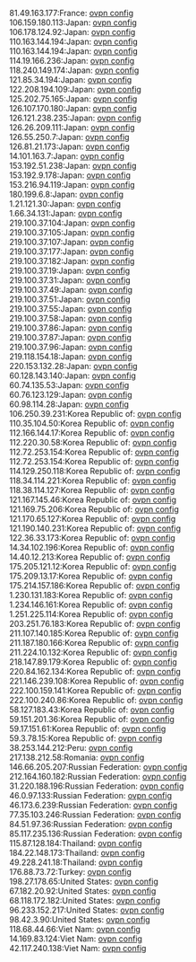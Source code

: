 81.49.163.177:France: [ovpn config](vpn/81_49_163_177.ovpn)  
106.159.180.113:Japan: [ovpn config](vpn/106_159_180_113.ovpn)  
106.178.124.92:Japan: [ovpn config](vpn/106_178_124_92.ovpn)  
110.163.144.194:Japan: [ovpn config](vpn/110_163_144_194.ovpn)  
110.163.144.194:Japan: [ovpn config](vpn/110_163_144_194.ovpn)  
114.19.166.236:Japan: [ovpn config](vpn/114_19_166_236.ovpn)  
118.240.149.174:Japan: [ovpn config](vpn/118_240_149_174.ovpn)  
121.85.34.194:Japan: [ovpn config](vpn/121_85_34_194.ovpn)  
122.208.194.109:Japan: [ovpn config](vpn/122_208_194_109.ovpn)  
125.202.75.165:Japan: [ovpn config](vpn/125_202_75_165.ovpn)  
126.107.170.180:Japan: [ovpn config](vpn/126_107_170_180.ovpn)  
126.121.238.235:Japan: [ovpn config](vpn/126_121_238_235.ovpn)  
126.26.209.111:Japan: [ovpn config](vpn/126_26_209_111.ovpn)  
126.55.250.7:Japan: [ovpn config](vpn/126_55_250_7.ovpn)  
126.81.21.173:Japan: [ovpn config](vpn/126_81_21_173.ovpn)  
14.101.163.7:Japan: [ovpn config](vpn/14_101_163_7.ovpn)  
153.192.51.238:Japan: [ovpn config](vpn/153_192_51_238.ovpn)  
153.192.9.178:Japan: [ovpn config](vpn/153_192_9_178.ovpn)  
153.216.94.119:Japan: [ovpn config](vpn/153_216_94_119.ovpn)  
180.199.6.8:Japan: [ovpn config](vpn/180_199_6_8.ovpn)  
1.21.121.30:Japan: [ovpn config](vpn/1_21_121_30.ovpn)  
1.66.34.131:Japan: [ovpn config](vpn/1_66_34_131.ovpn)  
219.100.37.104:Japan: [ovpn config](vpn/219_100_37_104.ovpn)  
219.100.37.105:Japan: [ovpn config](vpn/219_100_37_105.ovpn)  
219.100.37.107:Japan: [ovpn config](vpn/219_100_37_107.ovpn)  
219.100.37.177:Japan: [ovpn config](vpn/219_100_37_177.ovpn)  
219.100.37.182:Japan: [ovpn config](vpn/219_100_37_182.ovpn)  
219.100.37.19:Japan: [ovpn config](vpn/219_100_37_19.ovpn)  
219.100.37.31:Japan: [ovpn config](vpn/219_100_37_31.ovpn)  
219.100.37.49:Japan: [ovpn config](vpn/219_100_37_49.ovpn)  
219.100.37.51:Japan: [ovpn config](vpn/219_100_37_51.ovpn)  
219.100.37.55:Japan: [ovpn config](vpn/219_100_37_55.ovpn)  
219.100.37.58:Japan: [ovpn config](vpn/219_100_37_58.ovpn)  
219.100.37.86:Japan: [ovpn config](vpn/219_100_37_86.ovpn)  
219.100.37.87:Japan: [ovpn config](vpn/219_100_37_87.ovpn)  
219.100.37.96:Japan: [ovpn config](vpn/219_100_37_96.ovpn)  
219.118.154.18:Japan: [ovpn config](vpn/219_118_154_18.ovpn)  
220.153.132.28:Japan: [ovpn config](vpn/220_153_132_28.ovpn)  
60.128.143.140:Japan: [ovpn config](vpn/60_128_143_140.ovpn)  
60.74.135.53:Japan: [ovpn config](vpn/60_74_135_53.ovpn)  
60.76.123.129:Japan: [ovpn config](vpn/60_76_123_129.ovpn)  
60.98.114.28:Japan: [ovpn config](vpn/60_98_114_28.ovpn)  
106.250.39.231:Korea Republic of: [ovpn config](vpn/106_250_39_231.ovpn)  
110.35.104.50:Korea Republic of: [ovpn config](vpn/110_35_104_50.ovpn)  
112.166.144.17:Korea Republic of: [ovpn config](vpn/112_166_144_17.ovpn)  
112.220.30.58:Korea Republic of: [ovpn config](vpn/112_220_30_58.ovpn)  
112.72.253.154:Korea Republic of: [ovpn config](vpn/112_72_253_154.ovpn)  
112.72.253.154:Korea Republic of: [ovpn config](vpn/112_72_253_154.ovpn)  
114.129.250.118:Korea Republic of: [ovpn config](vpn/114_129_250_118.ovpn)  
118.34.114.221:Korea Republic of: [ovpn config](vpn/118_34_114_221.ovpn)  
118.38.114.127:Korea Republic of: [ovpn config](vpn/118_38_114_127.ovpn)  
121.167.145.46:Korea Republic of: [ovpn config](vpn/121_167_145_46.ovpn)  
121.169.75.206:Korea Republic of: [ovpn config](vpn/121_169_75_206.ovpn)  
121.170.65.127:Korea Republic of: [ovpn config](vpn/121_170_65_127.ovpn)  
121.190.140.231:Korea Republic of: [ovpn config](vpn/121_190_140_231.ovpn)  
122.36.33.173:Korea Republic of: [ovpn config](vpn/122_36_33_173.ovpn)  
14.34.102.196:Korea Republic of: [ovpn config](vpn/14_34_102_196.ovpn)  
14.40.12.213:Korea Republic of: [ovpn config](vpn/14_40_12_213.ovpn)  
175.205.121.12:Korea Republic of: [ovpn config](vpn/175_205_121_12.ovpn)  
175.209.13.17:Korea Republic of: [ovpn config](vpn/175_209_13_17.ovpn)  
175.214.157.186:Korea Republic of: [ovpn config](vpn/175_214_157_186.ovpn)  
1.230.131.183:Korea Republic of: [ovpn config](vpn/1_230_131_183.ovpn)  
1.234.146.161:Korea Republic of: [ovpn config](vpn/1_234_146_161.ovpn)  
1.251.225.114:Korea Republic of: [ovpn config](vpn/1_251_225_114.ovpn)  
203.251.76.183:Korea Republic of: [ovpn config](vpn/203_251_76_183.ovpn)  
211.107.140.185:Korea Republic of: [ovpn config](vpn/211_107_140_185.ovpn)  
211.187.180.166:Korea Republic of: [ovpn config](vpn/211_187_180_166.ovpn)  
211.224.10.132:Korea Republic of: [ovpn config](vpn/211_224_10_132.ovpn)  
218.147.89.179:Korea Republic of: [ovpn config](vpn/218_147_89_179.ovpn)  
220.84.162.134:Korea Republic of: [ovpn config](vpn/220_84_162_134.ovpn)  
221.146.239.108:Korea Republic of: [ovpn config](vpn/221_146_239_108.ovpn)  
222.100.159.141:Korea Republic of: [ovpn config](vpn/222_100_159_141.ovpn)  
222.100.240.86:Korea Republic of: [ovpn config](vpn/222_100_240_86.ovpn)  
58.127.183.43:Korea Republic of: [ovpn config](vpn/58_127_183_43.ovpn)  
59.151.201.36:Korea Republic of: [ovpn config](vpn/59_151_201_36.ovpn)  
59.17.151.61:Korea Republic of: [ovpn config](vpn/59_17_151_61.ovpn)  
59.3.78.15:Korea Republic of: [ovpn config](vpn/59_3_78_15.ovpn)  
38.253.144.212:Peru: [ovpn config](vpn/38_253_144_212.ovpn)  
217.138.212.58:Romania: [ovpn config](vpn/217_138_212_58.ovpn)  
146.66.205.207:Russian Federation: [ovpn config](vpn/146_66_205_207.ovpn)  
212.164.160.182:Russian Federation: [ovpn config](vpn/212_164_160_182.ovpn)  
31.220.188.196:Russian Federation: [ovpn config](vpn/31_220_188_196.ovpn)  
46.0.97.133:Russian Federation: [ovpn config](vpn/46_0_97_133.ovpn)  
46.173.6.239:Russian Federation: [ovpn config](vpn/46_173_6_239.ovpn)  
77.35.103.246:Russian Federation: [ovpn config](vpn/77_35_103_246.ovpn)  
84.51.97.36:Russian Federation: [ovpn config](vpn/84_51_97_36.ovpn)  
85.117.235.136:Russian Federation: [ovpn config](vpn/85_117_235_136.ovpn)  
115.87.128.184:Thailand: [ovpn config](vpn/115_87_128_184.ovpn)  
184.22.148.173:Thailand: [ovpn config](vpn/184_22_148_173.ovpn)  
49.228.241.18:Thailand: [ovpn config](vpn/49_228_241_18.ovpn)  
176.88.73.72:Turkey: [ovpn config](vpn/176_88_73_72.ovpn)  
198.27.178.65:United States: [ovpn config](vpn/198_27_178_65.ovpn)  
67.182.20.92:United States: [ovpn config](vpn/67_182_20_92.ovpn)  
68.118.172.182:United States: [ovpn config](vpn/68_118_172_182.ovpn)  
96.233.152.217:United States: [ovpn config](vpn/96_233_152_217.ovpn)  
98.42.3.90:United States: [ovpn config](vpn/98_42_3_90.ovpn)  
118.68.44.66:Viet Nam: [ovpn config](vpn/118_68_44_66.ovpn)  
14.169.83.124:Viet Nam: [ovpn config](vpn/14_169_83_124.ovpn)  
42.117.240.138:Viet Nam: [ovpn config](vpn/42_117_240_138.ovpn)  
